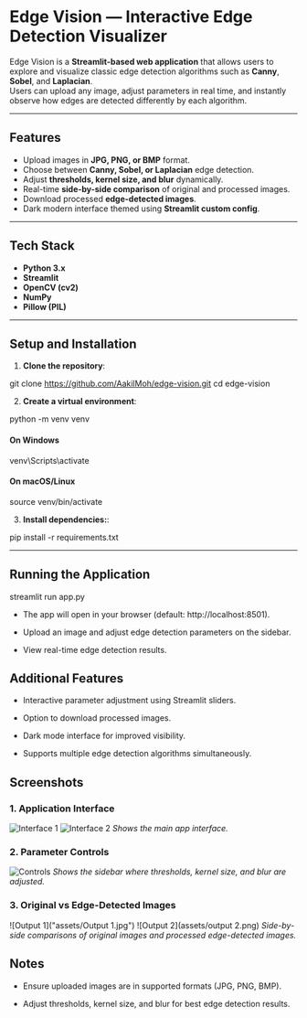 # Edge Vision — Interactive Edge Detection Visualizer

Edge Vision is a **Streamlit-based web application** that allows users to explore and visualize classic edge detection algorithms such as **Canny**, **Sobel**, and **Laplacian**.  
Users can upload any image, adjust parameters in real time, and instantly observe how edges are detected differently by each algorithm.

---

## Features
- Upload images in **JPG, PNG, or BMP** format.
- Choose between **Canny, Sobel, or Laplacian** edge detection.
- Adjust **thresholds, kernel size, and blur** dynamically.
- Real-time **side-by-side comparison** of original and processed images.
- Download processed **edge-detected images**.
- Dark modern interface themed using **Streamlit custom config**.

---

## Tech Stack

- **Python 3.x**
- **Streamlit**
- **OpenCV (cv2)**
- **NumPy**
- **Pillow (PIL)**

---

## Setup and Installation

1. **Clone the repository**:

git clone https://github.com/AakilMoh/edge-vision.git
cd edge-vision

2. **Create a virtual environment**:

python -m venv venv
#### On Windows
venv\Scripts\activate
#### On macOS/Linux
source venv/bin/activate

3. **Install dependencies:**:

pip install -r requirements.txt

---

## Running the Application

streamlit run app.py

- The app will open in your browser (default: http://localhost:8501).

- Upload an image and adjust edge detection parameters on the sidebar.

- View real-time edge detection results.

## Additional Features

- Interactive parameter adjustment using Streamlit sliders.

- Option to download processed images.

- Dark mode interface for improved visibility.

- Supports multiple edge detection algorithms simultaneously.

## Screenshots

### 1. Application Interface
![Interface 1](assets/UI%201.png)
![Interface 2](assets/UI%202.png)
*Shows the main app interface.*

### 2. Parameter Controls
![Controls](assets/Edge%20Detection%20Controls.png)
*Shows the sidebar where thresholds, kernel size, and blur are adjusted.*

### 3. Original vs Edge-Detected Images
![Output 1]("assets/Output 1.jpg")
![Output 2](assets/output 2.png)
*Side-by-side comparisons of original images and processed edge-detected images.*

## Notes

- Ensure uploaded images are in supported formats (JPG, PNG, BMP).

- Adjust thresholds, kernel size, and blur for best edge detection results.